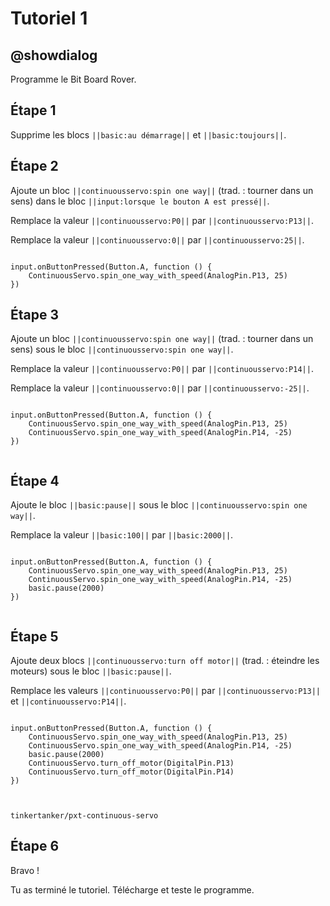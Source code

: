 # Tutoriel 1

## @showdialog

Programme le Bit Board Rover.

## Étape 1

Supprime les blocs ``||basic:au démarrage||`` et ``||basic:toujours||``.


## Étape 2

Ajoute un bloc ``||continuousservo:spin one way||`` (trad. : tourner dans un sens) dans le bloc ``||input:lorsque le bouton A est pressé||``.

Remplace la valeur ``||continuousservo:P0||`` par ``||continuousservo:P13||``.

Remplace la valeur ``||continuousservo:0||`` par ``||continuousservo:25||``.

```blocks

input.onButtonPressed(Button.A, function () {
    ContinuousServo.spin_one_way_with_speed(AnalogPin.P13, 25)
})

```

## Étape 3

Ajoute un bloc ``||continuousservo:spin one way||`` (trad. : tourner dans un sens) sous le bloc ``||continuousservo:spin one way||``.

Remplace la valeur ``||continuousservo:P0||`` par ``||continuousservo:P14||``.

Remplace la valeur ``||continuousservo:0||`` par ``||continuousservo:-25||``.

```blocks

input.onButtonPressed(Button.A, function () {
    ContinuousServo.spin_one_way_with_speed(AnalogPin.P13, 25)
    ContinuousServo.spin_one_way_with_speed(AnalogPin.P14, -25)
})


```

## Étape 4

Ajoute le bloc ``||basic:pause||`` sous le bloc ``||continuousservo:spin one way||``.

Remplace la valeur ``||basic:100||`` par ``||basic:2000||``.

```blocks

input.onButtonPressed(Button.A, function () {
    ContinuousServo.spin_one_way_with_speed(AnalogPin.P13, 25)
    ContinuousServo.spin_one_way_with_speed(AnalogPin.P14, -25)
    basic.pause(2000)
})


```

## Étape 5

Ajoute deux blocs ``||continuousservo:turn off motor||`` (trad. : éteindre les moteurs) sous le bloc ``||basic:pause||``.

Remplace les valeurs ``||continuousservo:P0||`` par ``||continuousservo:P13||`` et ``||continuousservo:P14||``.

```blocks

input.onButtonPressed(Button.A, function () {
    ContinuousServo.spin_one_way_with_speed(AnalogPin.P13, 25)
    ContinuousServo.spin_one_way_with_speed(AnalogPin.P14, -25)
    basic.pause(2000)
    ContinuousServo.turn_off_motor(DigitalPin.P13)
    ContinuousServo.turn_off_motor(DigitalPin.P14)
})


```

```package

tinkertanker/pxt-continuous-servo

```

## Étape 6

Bravo !

Tu as terminé le tutoriel. Télécharge et teste le programme.

